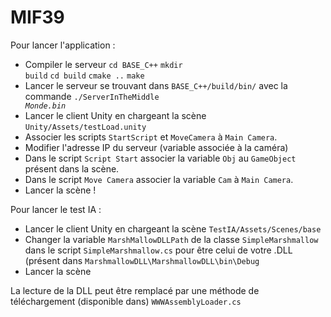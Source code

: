 # MIF39

Pour lancer l'application :
* Compiler le serveur
<code>cd BASE_C++</code>
<code>mkdir build</code>
<code>cd build</code>
<code>cmake ..</code>
<code>make</code>
* Lancer le serveur se trouvant dans <code>BASE_C++/build/bin/</code> avec la commande <code>./ServerInTheMiddle _Monde.bin_</code>
* Lancer le client Unity en chargeant la scène <code>Unity/Assets/testLoad.unity</code>
* Associer les scripts <code>StartScript</code> et <code>MoveCamera</code> à <code>Main Camera</code>.
* Modifier l'adresse IP du serveur (variable associée à la caméra)
* Dans le script <code>Script Start</code> associer la variable <code>Obj</code> au <code>GameObject</code> présent dans la scène.
* Dans le script <code>Move Camera</code> associer la variable <code>Cam</code> à <code>Main Camera</code>.
* Lancer la scène !


Pour lancer le test IA :
* Lancer le client Unity en chargeant la scène <code>TestIA/Assets/Scenes/base</code>
* Changer la variable <code>MarshMallowDLLPath</code> de la classe <code>SimpleMarshmallow</code> dans le script <code>SimpleMarshmallow.cs</code> pour être celui de votre .DLL (présent dans <code>MarshmallowDLL\MarshmallowDLL\bin\Debug</code>
* Lancer la scène

La lecture de la DLL peut être remplacé par une méthode de téléchargement (disponible dans) <code>WWWAssemblyLoader.cs</code>
